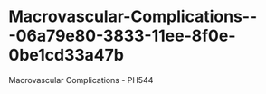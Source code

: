 # Macrovascular-Complications---06a79e80-3833-11ee-8f0e-0be1cd33a47b
Macrovascular Complications - PH544
